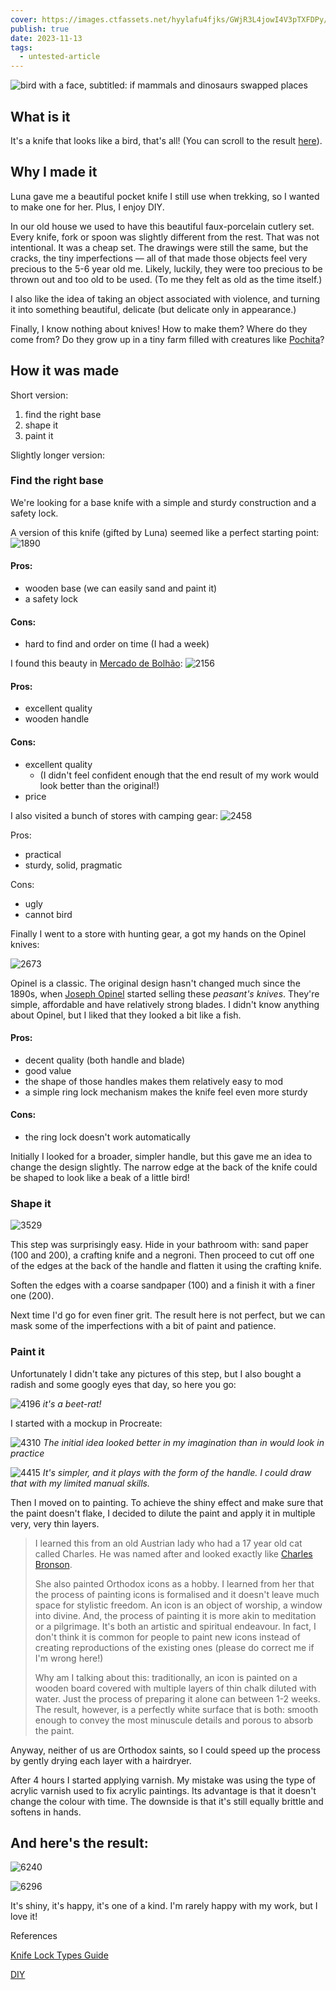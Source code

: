 ```yaml
---
cover: https://images.ctfassets.net/hyylafu4fjks/GWjR3L4jowI4V3pTXFDPy/97d45262496d807a30d1ac9cab10c403/62F6D4D1-19BF-4A9E-A1A0-2C10773052FC.png
publish: true
date: 2023-11-13
tags:
  - untested-article
---
```

<img src="https://www.potato.horse/_next/image?url=https%3A%2F%2Fimages.ctfassets.net%2Fhyylafu4fjks%2FGWjR3L4jowI4V3pTXFDPy%2F97d45262496d807a30d1ac9cab10c403%2F62F6D4D1-19BF-4A9E-A1A0-2C10773052FC.png&w=1920&q=75" alt="bird with a face, subtitled: if mammals and dinosaurs swapped places" />

## What is it

It's a knife that looks like a bird, that's all! 
(You can scroll to the result [here](<#And here's the result>)).

## Why I made it

Luna gave me a beautiful pocket knife I still use when trekking, so I wanted to make one for her. Plus, I enjoy DIY.

In our old house we used to have this beautiful faux-porcelain cutlery set. Every knife, fork or spoon was slightly different from the rest. That was not intentional. It was a cheap set. The drawings were still the same, but the cracks, the tiny imperfections — all of that made those objects feel very precious to the 5-6 year old me. Likely, luckily, they were too precious to be thrown out and too old to be used. (To me they felt as old as the time itself.)

I also like the idea of taking an object associated with violence, and turning it into something beautiful, delicate (but delicate only in appearance.)

Finally, I know nothing about knives! How to make them? Where do they come from? Do they grow up in a tiny farm filled with creatures like [Pochita](https://chainsaw-man.fandom.com/wiki/Pochita)? 

## How it was made

Short version:

1. find the right base
2. shape it
3. paint it

Slightly longer version:
### Find the right base

We're looking for a base knife with a simple and sturdy construction and a safety lock. 

A version of this knife (gifted by Luna) seemed like a perfect starting point:
![1890](86FC635E-A471-4747-A456-F08BAAEB2B4D_1_105_c.jpeg)


#### Pros:

- wooden base (we can easily sand and paint it)
- a safety lock

#### Cons:

- hard to find and order on time (I had a week)

I found this beauty in [Mercado de Bolhão](https://mercadobolhao.pt): 
![2156](4114715D-09D7-4E4F-ACF8-B159830D39DF_1_105_c.jpeg)

#### Pros:

- excellent quality
- wooden handle

#### Cons:

- excellent quality
	- (I didn't feel confident enough that the end result of my work would look better than the original!)
- price

I also visited a bunch of stores with camping gear:
![2458](97F9CED5-CFB3-4583-ADE3-BC97A9192E50_1_105_c.jpeg)

Pros:

- practical
- sturdy, solid, pragmatic

Cons:

- ugly
- cannot bird

Finally I went to a store with hunting gear, a got my hands on the Opinel knives:

![2673](4431267D-5730-4E16-BAFF-4442CA96B761_1_105_c.jpeg)

Opinel is a classic. The original design hasn't changed much since the 1890s, when [Joseph Opinel](https://en.wikipedia.org/wiki/Opinel) started selling these *peasant's knives*. They're simple, affordable and have relatively strong blades. I didn't know anything about Opinel, but I liked that they looked a bit like a fish. 

#### Pros: 

- decent quality (both handle and blade)
- good value
- the shape of those handles makes them relatively easy to mod
- a simple ring lock mechanism makes the knife feel even more sturdy

#### Cons:

- the ring lock doesn't work automatically

Initially I looked for a broader, simpler handle, but this gave me an idea to change the design slightly. The narrow edge at the back of the knife could be shaped to look like a beak of a little bird!

### Shape it

![3529](BEFC5B63-9EE0-4C5D-877D-DCBC3C144F9F_1_105_c.jpeg)

This step was surprisingly easy. Hide in your bathroom with: sand paper (100 and 200), a crafting knife and a negroni. Then proceed to cut off one of the edges at the back of the handle and flatten it using the crafting knife. 

Soften the edges with a coarse sandpaper (100) and a finish it with a finer one (200).

Next time I'd go for even finer grit. The result here is not perfect, but we can mask  some of the imperfections with a bit of paint and patience.


### Paint it 

Unfortunately I didn't take any pictures of this step, but I also bought a radish and some googly eyes that day, so here you go:

![4196](1E2A06B5-FDC7-4202-B827-E41DBBD42D4B_1_105_c.jpeg)
*it's a beet-rat!*

I started with a mockup in Procreate:

![4310](bird-knife-1.jpg)
*The initial idea looked better in my imagination than in would look in practice*

![4415](bird-knife-2.jpg)
*It's simpler, and it plays with the form of the handle. I could draw that with my limited manual skills.*


Then I moved on to painting. To achieve the shiny effect and make sure that the paint doesn't flake, I decided to dilute the paint and apply it in multiple very, very thin layers. 

> I learned this from an old Austrian lady who had a 17 year old cat called Charles. He was named after and looked exactly like [Charles Bronson](https://en.wikipedia.org/wiki/Charles_Bronson#/media/File:Charles_Bronson_-_1966.JPG).
> 
> She also painted Orthodox icons as a hobby. I learned from her that the process of painting icons is formalised and it doesn't leave much space for stylistic freedom. An icon is an object of worship, a window into divine. And, the process of painting it is more akin to meditation or a pilgrimage. It's both an artistic and spiritual endeavour. In fact, I don't think it is common for people to paint new icons instead of creating reproductions of the existing ones (please do correct me if I'm wrong here!)
> 
> Why am I talking about this: traditionally, an icon is painted on a wooden board covered with multiple layers of thin chalk diluted with water. Just the process of preparing it alone can between 1-2 weeks. The result, however, is a perfectly white surface that is both: smooth enough to convey the most minuscule details and porous to absorb the paint. 


Anyway, neither of us are Orthodox saints, so I could speed up the process by gently drying each layer with a hairdryer.

After 4 hours I started applying varnish. My mistake was using the type of acrylic varnish used to fix acrylic paintings. Its advantage is that it doesn't change the colour with time. The downside is that it's still equally brittle and softens in hands.


## And here's the result:

![6240](3FD6C25E-38FC-49BB-B890-141C7AB54766_1_105_c.jpeg)

![6296](88BBE149-D87C-41FE-A756-B91EED2ABCA9_1_105_c.jpeg)

It's shiny, it's happy, it's one of a kind. I'm rarely happy with my work, but I love it!


References

[Knife Lock Types Guide](https://www.bladehq.com/blog/knife-lock-types-guide/)

[DIY](<../DIY>)
